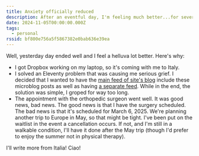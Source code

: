 ```yaml
---
title: Anxiety officially reduced
description: After an eventful day, I'm feeling much better...for several reasons.
date: 2024-11-05T00:00:00.000Z
tags:
  - personal
rssid: bf800e756a5f5867382e0bab636e39ea
---
```


Well, yesterday day ended well and I feel a helluva lot better. Here's why:

- I got Dropbox working on my laptop, so it's coming with me to Italy.
- I solved an Eleventy problem that was causing me serious grief. I decided that I wanted to have the [main feed of site's blog](/feed.xml) include these microblog posts as well as having [a separate feed](/microfeed.xml). While in the end, the solution was simple, I groped for way too long.
- The appointment with the orthopedic surgeon went well. It was good news, bad news. The good news is that I have the surgery scheduled. The bad news is that it's scheduled for March 6, 2025. We're planning another trip to Europe in May, so that might be tight. I've been put on the waitlist in the event a cancellation occurs. If not, and I'm still in a walkable condition, I'll have it done after the May trip (though I'd prefer to enjoy the summer not in physical therapy).

I'll write more from Italia! Ciao!